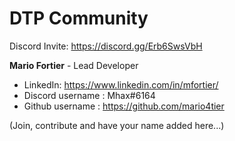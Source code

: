 # DTP Community

Discord Invite:   <https://discord.gg/Erb6SwsVbH>

**Mario Fortier** - Lead Developer<br>

* LinkedIn: <https://www.linkedin.com/in/mfortier/><br>  
* Discord username : Mhax#6164<br>
* Github username : <https://github.com/mario4tier>

(Join, contribute and have your name added here...) 